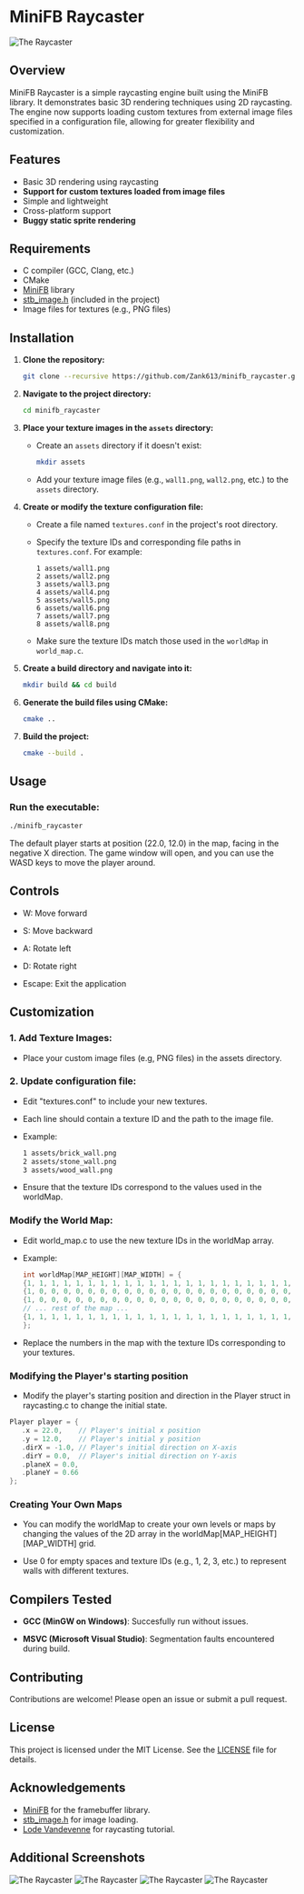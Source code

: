 # MiniFB Raycaster

![The Raycaster](/assets/raycaster_6.png "Raycaster")

## Overview

MiniFB Raycaster is a simple raycasting engine built using the MiniFB library. It demonstrates basic 3D rendering techniques using 2D raycasting. The engine now supports loading custom textures from external image files specified in a configuration file, allowing for greater flexibility and customization.

## Features

- Basic 3D rendering using raycasting
- **Support for custom textures loaded from image files**
- Simple and lightweight
- Cross-platform support
- **Buggy static sprite rendering**

## Requirements

- C compiler (GCC, Clang, etc.)
- CMake
- [MiniFB](https://github.com/emoon/minifb) library
- [stb_image.h](https://github.com/nothings/stb/blob/master/stb_image.h) (included in the project)
- Image files for textures (e.g., PNG files)

## Installation

1. **Clone the repository:**

    ```sh
    git clone --recursive https://github.com/Zank613/minifb_raycaster.git
    ```

2. **Navigate to the project directory:**

    ```sh
    cd minifb_raycaster
    ```

3. **Place your texture images in the `assets` directory:**

    - Create an `assets` directory if it doesn't exist:

      ```sh
      mkdir assets
      ```

    - Add your texture image files (e.g., `wall1.png`, `wall2.png`, etc.) to the `assets` directory.

4. **Create or modify the texture configuration file:**

    - Create a file named `textures.conf` in the project's root directory.

    - Specify the texture IDs and corresponding file paths in `textures.conf`. For example:

      ```
      1 assets/wall1.png
      2 assets/wall2.png
      3 assets/wall3.png
      4 assets/wall4.png
      5 assets/wall5.png
      6 assets/wall6.png
      7 assets/wall7.png
      8 assets/wall8.png
      ```

    - Make sure the texture IDs match those used in the `worldMap` in `world_map.c`.

5. **Create a build directory and navigate into it:**

    ```sh
    mkdir build && cd build
    ```

6. **Generate the build files using CMake:**

    ```sh
    cmake ..
    ```

7. **Build the project:**

    ```sh
    cmake --build .
    ```

## Usage

### Run the executable:

```sh
./minifb_raycaster
```

The default player starts at position (22.0, 12.0) in the map, facing in the negative X direction. The game window will open, and you can use the WASD keys to move the player around.

## Controls
- W: Move forward

- S: Move backward

- A: Rotate left

- D: Rotate right

- Escape: Exit the application

## Customization
### 1. Add Texture Images:
 - Place your custom image files (e.g, PNG files) in the assets directory.
### 2. Update configuration file:
 - Edit "textures.conf" to include your new textures.

 - Each line should contain a texture ID and the path to the image file.

 - Example:
    ```sh
    1 assets/brick_wall.png
    2 assets/stone_wall.png
    3 assets/wood_wall.png
    ```
 - Ensure that the texture IDs correspond to the values used in the worldMap.
### Modify the World Map:
 - Edit world_map.c to use the new texture IDs in the worldMap array.

 - Example:
    ```C
    int worldMap[MAP_HEIGHT][MAP_WIDTH] = {
    {1, 1, 1, 1, 1, 1, 1, 1, 1, 1, 1, 1, 1, 1, 1, 1, 1, 1, 1, 1, 1, 1, 1, 1},
    {1, 0, 0, 0, 0, 0, 0, 0, 0, 0, 0, 0, 0, 0, 0, 0, 0, 0, 0, 0, 0, 0, 0, 1},
    {1, 0, 0, 0, 0, 0, 0, 0, 0, 0, 0, 0, 0, 0, 0, 0, 0, 0, 0, 0, 0, 0, 0, 1},
    // ... rest of the map ...
    {1, 1, 1, 1, 1, 1, 1, 1, 1, 1, 1, 1, 1, 1, 1, 1, 1, 1, 1, 1, 1, 1, 1, 1},
    };
    ```
 - Replace the numbers in the map with the texture IDs corresponding to your textures.

### Modifying the Player's starting position
 - Modify the player's starting position and direction in the Player struct in raycasting.c to change the initial state.
 ```C
 Player player = {
    .x = 22.0,    // Player's initial x position
    .y = 12.0,    // Player's initial y position
    .dirX = -1.0, // Player's initial direction on X-axis
    .dirY = 0.0,  // Player's initial direction on Y-axis
    .planeX = 0.0,
    .planeY = 0.66
 };
 ```

### Creating Your Own Maps
 - You can modify the worldMap to create your own levels or maps by changing the values of the 2D array in the worldMap[MAP_HEIGHT][MAP_WIDTH] grid.

 - Use 0 for empty spaces and texture IDs (e.g., 1, 2, 3, etc.) to represent walls with different textures.

## Compilers Tested
 - **GCC (MinGW on Windows)**: Succesfully run without issues.

 - **MSVC (Microsoft Visual Studio)**: Segmentation faults encountered during build.

## Contributing
Contributions are welcome! Please open an issue or submit a pull request.

## License
This project is licensed under the MIT License. See the [LICENSE](https://github.com/Zank613/minifb_raycaster/blob/master/LICENSE) file for details.

## Acknowledgements
 - [MiniFB](https://github.com/emoon/minifb) for the framebuffer library.
 - [stb_image.h](https://github.com/nothings/stb/blob/master/stb_image.h) for image loading.
 - [Lode Vandevenne](https://lodev.org/cgtutor/raycasting.html) for raycasting tutorial.

## Additional Screenshots

![The Raycaster](/assets/raycaster_7.png "Raycaster")
![The Raycaster](/assets/raycaster_1.png "Raycaster")
![The Raycaster](/assets/raycaster_4.png "Raycaster")
![The Raycaster](/assets/raycaster_5.png "Raycaster")